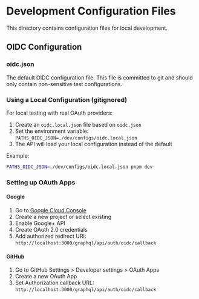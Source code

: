 # Development Configuration Files

This directory contains configuration files for local development.

## OIDC Configuration

### oidc.json
The default OIDC configuration file. This file is committed to git and should only contain non-sensitive test configurations.

### Using a Local Configuration (gitignored)
For local testing with real OAuth providers:

1. Create an `oidc.local.json` file based on `oidc.json`
2. Set the environment variable: `PATHS_OIDC_JSON=./dev/configs/oidc.local.json`
3. The API will load your local configuration instead of the default

Example:
```bash
PATHS_OIDC_JSON=./dev/configs/oidc.local.json pnpm dev
```

### Setting up OAuth Apps

#### Google
1. Go to [Google Cloud Console](https://console.cloud.google.com/)
2. Create a new project or select existing
3. Enable Google+ API
4. Create OAuth 2.0 credentials
5. Add authorized redirect URI: `http://localhost:3000/graphql/api/auth/oidc/callback`

#### GitHub
1. Go to GitHub Settings > Developer settings > OAuth Apps
2. Create a new OAuth App
3. Set Authorization callback URL: `http://localhost:3000/graphql/api/auth/oidc/callback`